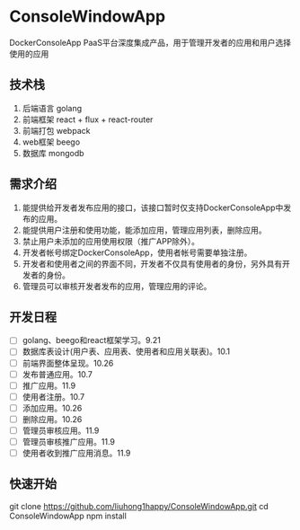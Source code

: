 # ConsoleWindowApp
DockerConsoleApp PaaS平台深度集成产品，用于管理开发者的应用和用户选择使用的应用

## 技术栈
1. 后端语言 golang
2. 前端框架 react + flux + react-router
3. 前端打包 webpack
4. web框架 beego
5. 数据库 mongodb

## 需求介绍

1. 能提供给开发者发布应用的接口，该接口暂时仅支持DockerConsoleApp中发布的应用。
2. 能提供用户注册和使用功能，能添加应用，管理应用列表，删除应用。
3. 禁止用户未添加的应用使用权限（推广APP除外）。
4. 开发者帐号绑定DockerConsoleApp，使用者帐号需要单独注册。
5. 开发者和使用者之间的界面不同，开发者不仅具有使用者的身份，另外具有开发者的身份。
6. 管理员可以审核开发者发布的应用，管理应用的评论。

## 开发日程

- [ ] golang、beego和react框架学习。9.21
- [ ] 数据库表设计(用户表、应用表、使用者和应用关联表)。10.1
- [ ] 前端界面整体呈现。10.26
- [ ] 发布普通应用。10.7
- [ ] 推广应用。11.9
- [ ] 使用者注册。10.7
- [ ] 添加应用。10.26
- [ ] 删除应用。10.26
- [ ] 管理员审核应用。11.9
- [ ] 管理员审核推广应用。11.9
- [ ] 使用者收到推广应用消息。11.9

## 快速开始

  git clone https://github.com/liuhong1happy/ConsoleWindowApp.git
  cd ConsoleWindowApp
  npm install
